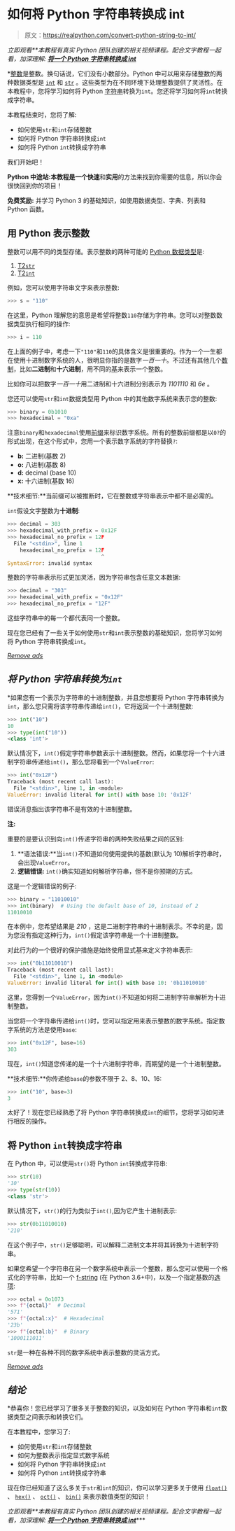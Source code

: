 # 如何将 Python 字符串转换成 int

> 原文：<https://realpython.com/convert-python-string-to-int/>

*立即观看**本教程有真实 Python 团队创建的相关视频课程。配合文字教程一起看，加深理解: [**将一个 Python 字符串转换成 int**](/courses/convert-python-string-int/)*

 *[整数](https://en.wikipedia.org/wiki/Integer)是整数。换句话说，它们没有小数部分。Python 中可以用来存储整数的两种数据类型是 [`int`](https://realpython.com/python-data-types/#integers) 和 [`str`](https://realpython.com/python-data-types/#strings) 。这些类型为在不同环境下处理整数提供了灵活性。在本教程中，您将学习如何将 Python [字符串](https://realpython.com/python-strings/)转换为`int`。您还将学习如何将`int`转换成字符串。

本教程结束时，您将了解:

*   如何使用`str`和`int`存储整数
*   如何将 Python 字符串转换成`int`
*   如何将 Python `int`转换成字符串

我们开始吧！

**Python 中途站:**本教程是一个**快速**和**实用**的方法来找到你需要的信息，所以你会很快回到你的项目！

**免费奖励:** 并学习 Python 3 的基础知识，如使用数据类型、字典、列表和 Python 函数。

## 用 Python 表示整数

整数可以用不同的类型存储。表示整数的两种可能的 [Python 数据类型](https://realpython.com/python-data-types/)是:

1.  [T2`str`](https://docs.python.org/3/library/stdtypes.html#textseq)
2.  [T2`int`](https://docs.python.org/3/library/stdtypes.html#numeric-types-int-float-complex)

例如，您可以使用字符串文字来表示整数:

>>>

```py
>>> s = "110"
```

在这里，Python 理解您的意思是希望将整数`110`存储为字符串。您可以对整数数据类型执行相同的操作:

>>>

```py
>>> i = 110
```

在上面的例子中，考虑一下`"110"`和`110`的具体含义是很重要的。作为一个一生都在使用十进制数字系统的人，很明显你指的是数字*一百一十*。不过还有其他几个[数制](https://realpython.com/python-encodings-guide/#covering-all-the-bases-other-number-systems)，比如**二进制**和**十六进制**，用不同的[基](https://simple.wikipedia.org/wiki/Base_(mathematics))来表示一个整数。

比如你可以把数字*一百一十*用二进制和十六进制分别表示为 *1101110* 和 *6e* 。

您还可以使用`str`和`int`数据类型用 Python 中的其他数字系统来表示您的整数:

>>>

```py
>>> binary = 0b1010
>>> hexadecimal = "0xa"
```

注意`binary`和`hexadecimal`使用[前缀](https://docs.python.org/reference/lexical_analysis.html#integers)来标识数字系统。所有的整数前缀都是以`0?`的形式出现，在这个形式中，您用一个表示数字系统的字符替换`?`:

*   **b:** 二进制(基数 2)
*   **o:** 八进制(基数 8)
*   **d:** decimal (base 10)
*   **x:** 十六进制(基数 16)

**技术细节:**当前缀可以被推断时，它在整数或字符串表示中都不是必需的。

`int`假设文字整数为**十进制**:

>>>

```py
>>> decimal = 303
>>> hexadecimal_with_prefix = 0x12F
>>> hexadecimal_no_prefix = 12F
  File "<stdin>", line 1
    hexadecimal_no_prefix = 12F
                              ^
SyntaxError: invalid syntax
```

整数的字符串表示形式更加灵活，因为字符串包含任意文本数据:

>>>

```py
>>> decimal = "303"
>>> hexadecimal_with_prefix = "0x12F"
>>> hexadecimal_no_prefix = "12F"
```

这些字符串中的每一个都代表同一个整数。

现在您已经有了一些关于如何使用`str`和`int`表示整数的基础知识，您将学习如何将 Python 字符串转换成`int`。

[*Remove ads*](/account/join/)

## *将 Python 字符串转换为`int`*

 *如果您有一个表示为字符串的十进制整数，并且您想要将 Python 字符串转换为`int`，那么您只需将该字符串传递给`int()`，它将返回一个十进制整数:

>>>

```py
>>> int("10")
10
>>> type(int("10"))
<class 'int'>
```

默认情况下，`int()`假定字符串参数表示十进制整数。然而，如果您将一个十六进制字符串传递给`int()`，那么您将看到一个`ValueError`:

>>>

```py
>>> int("0x12F")
Traceback (most recent call last):
  File "<stdin>", line 1, in <module>
ValueError: invalid literal for int() with base 10: '0x12F'
```

错误消息指出该字符串不是有效的十进制整数。

**注:**

重要的是要认识到向`int()`传递字符串的两种失败结果之间的区别:

1.  **语法错误:**当`int()`不知道如何使用提供的基数(默认为 10)解析字符串时，会出现`ValueError`。
2.  **逻辑错误:** `int()`确实知道如何解析字符串，但不是你预期的方式。

这是一个逻辑错误的例子:

>>>

```py
>>> binary = "11010010"
>>> int(binary)  # Using the default base of 10, instead of 2
11010010
```

在本例中，您希望结果是 *210* ，这是二进制字符串的十进制表示。不幸的是，因为您没有指定这种行为，`int()`假定该字符串是一个十进制整数。

对此行为的一个很好的保护措施是始终使用显式基来定义字符串表示:

>>>

```py
>>> int("0b11010010")
Traceback (most recent call last):
  File "<stdin>", line 1, in <module>
ValueError: invalid literal for int() with base 10: '0b11010010'
```

这里，您得到一个`ValueError`，因为`int()`不知道如何将二进制字符串解析为十进制整数。

当您将一个字符串传递给`int()`时，您可以指定用来表示整数的数字系统。指定数字系统的方法是使用`base`:

>>>

```py
>>> int("0x12F", base=16)
303
```

现在，`int()`知道您传递的是一个十六进制字符串，而期望的是一个十进制整数。

**技术细节:**你传递给`base`的参数不限于 2、8、10、16:

>>>

```py
>>> int("10", base=3)
3
```

太好了！现在您已经熟悉了将 Python 字符串转换成`int`的细节，您将学习如何进行相反的操作。

## 将 Python `int`转换成字符串

在 Python 中，可以使用`str()`将 Python `int`转换成字符串:

>>>

```py
>>> str(10)
'10'
>>> type(str(10))
<class 'str'>
```

默认情况下，`str()`的行为类似于`int()`,因为它产生十进制表示:

>>>

```py
>>> str(0b11010010)
'210'
```

在这个例子中，`str()`足够聪明，可以解释二进制文本并将其转换为十进制字符串。

如果您希望一个字符串在另一个数字系统中表示一个整数，那么您可以使用一个格式化的字符串，比如一个 [f-string](https://realpython.com/python-f-strings/) (在 Python 3.6+中)，以及一个指定基数的[选项](https://docs.python.org/library/string.html#format-specification-mini-language):

>>>

```py
>>> octal = 0o1073
>>> f"{octal}"  # Decimal
'571'
>>> f"{octal:x}"  # Hexadecimal
'23b'
>>> f"{octal:b}"  # Binary
'1000111011'
```

`str`是一种在各种不同的数字系统中表示整数的灵活方式。

[*Remove ads*](/account/join/)

## *结论*

 *恭喜你！您已经学习了很多关于整数的知识，以及如何在 Python 字符串和`int`数据类型之间表示和转换它们。

在本教程中，您学习了:

*   如何使用`str`和`int`存储整数
*   如何为整数表示指定显式数字系统
*   如何将 Python 字符串转换成`int`
*   如何将 Python `int`转换成字符串

现在你已经知道了这么多关于`str`和`int`的知识，你可以学习更多关于使用 [`float()`](https://docs.python.org/3/library/functions.html#float) 、 [`hex()`](https://docs.python.org/3/library/functions.html#hex) 、 [`oct()`](https://docs.python.org/3/library/functions.html#oct) 、 [`bin()`](https://docs.python.org/3/library/functions.html#bin) 来表示数值类型的知识！

*立即观看**本教程有真实 Python 团队创建的相关视频课程。配合文字教程一起看，加深理解: [**将一个 Python 字符串转换成 int**](/courses/convert-python-string-int/)****